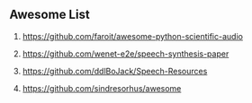 ## Awesome List

1.  https://github.com/faroit/awesome-python-scientific-audio

2.  https://github.com/wenet-e2e/speech-synthesis-paper

3.  https://github.com/ddlBoJack/Speech-Resources

4.  https://github.com/sindresorhus/awesome